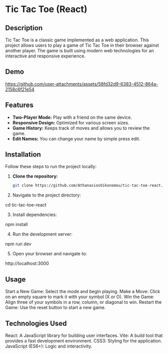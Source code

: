 # Tic Tac Toe (React)

## Description

Tic Tac Toe is a classic game implemented as a web application. This project allows users to play a game of Tic Tac Toe in their browser against another player. The game is built using modern web technologies for an interactive and responsive experience.

## Demo


https://github.com/user-attachments/assets/58fd32d9-6383-4512-864a-2158c6f21e54


## Features

- **Two-Player Mode:** Play with a friend on the same device.
- **Responsive Design:** Optimized for various screen sizes.
- **Game History:** Keeps track of moves and allows you to review the game.
- **Edit Names:** You can change your name by simple press edit.

## Installation

Follow these steps to run the project locally:

1. **Clone the repository:**
   ```bash
   git clone https://github.com/AthanasiosOikonomou/tic-tac-toe-react.git

2. Navigate to the project directory:

cd tic-tac-toe-react

3. Install dependencies:

npm install

4. Run the development server:

npm run dev

5. Open your browser and navigate to:

http://localhost:3000

## Usage

Start a New Game: Select the mode and begin playing.
Make a Move: Click on an empty square to mark it with your symbol (X or O).
Win the Game: Align three of your symbols in a row, column, or diagonal to win.
Restart the Game: Use the reset button to start a new game.

## Technologies Used

React: A JavaScript library for building user interfaces.
Vite: A build tool that provides a fast development environment.
CSS3: Styling for the application.
JavaScript (ES6+): Logic and interactivity.
